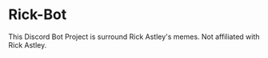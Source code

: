 # Rick-Bot

This Discord Bot Project is surround Rick Astley's memes.
Not affiliated with Rick Astley.
